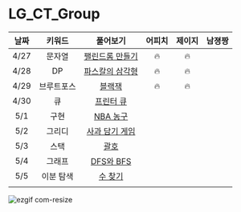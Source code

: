 # LG_CT_Group
| 날짜 | 키워드 | 풀어보기 | 어피치 | 제이지 | 남졍짱 |
| :-: | :-: | :-: | :-: | :-: | :-: |
| 4/27 | 문자열 | [팰린드롬 만들기](https://www.acmicpc.net/problem/1213) | 🔥 | 🔥 | |
| 4/28 | DP | [파스칼의 삼각형](https://www.acmicpc.net/problem/16395) | 🔥 | 🔥 | |
| 4/29 | 브루트포스 | [블랙잭](https://www.acmicpc.net/problem/2798) | 🔥 | 🔥 | |
| 4/30 | 큐 | [프린터 큐](https://www.acmicpc.net/problem/1966) | | | |
| 5/1 | 구현 | [NBA 농구](https://www.acmicpc.net/problem/2852) | | | |
| 5/2 | 그리디 | [사과 담기 게임](https://www.acmicpc.net/problem/2828) | | | |
| 5/3 | 스택 | [괄호](https://www.acmicpc.net/problem/9012) | | | |
| 5/4 | 그래프 | [DFS와 BFS](https://www.acmicpc.net/problem/1260) | | | |
| 5/5 | 이분 탐색 | [수 찾기](https://www.acmicpc.net/problem/1920) | | | |
| | | | | | |

![ezgif com-resize](https://user-images.githubusercontent.com/40224884/235282241-be54a4a9-341d-417d-bf7f-d830a82f162d.gif)
